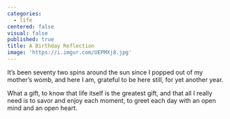 ```yaml
---
categories:
  - life
centered: false
visual: false
published: true
title: A Birthday Reflection
image: 'https://i.imgur.com/UEPMXj8.jpg'
---
```

It’s been seventy two spins 
around the sun 
since I popped out 
of my mother’s womb,
and here I am, 
grateful to be here still,
for yet another year.

What a gift,
to know that life itself
is the greatest gift,
and that all I really need
is to savor and enjoy 
each moment,
to greet each day
with an open mind
and an open heart.
